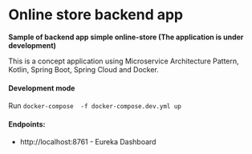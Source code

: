 # Online store backend app

**Sample of backend app simple online-store (The application is under development)**

This is a concept application using Microservice Architecture Pattern, Kotlin, Spring Boot, Spring Cloud and Docker.

#### Development mode

Run `docker-compose  -f docker-compose.dev.yml up`

#### Endpoints:
 - http://localhost:8761 - Eureka Dashboard
